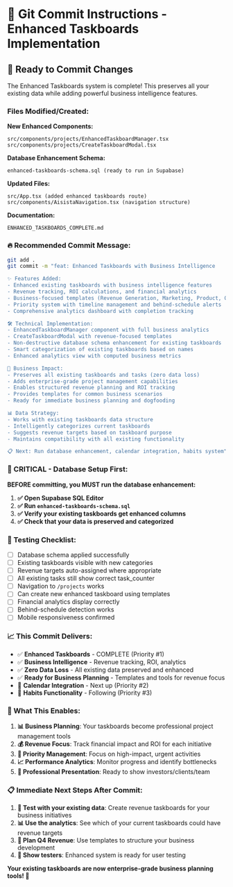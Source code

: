 # 📝 Git Commit Instructions - Enhanced Taskboards Implementation

## 🚀 **Ready to Commit Changes**

The Enhanced Taskboards system is complete! This preserves all your existing data while adding powerful business intelligence features.

### **Files Modified/Created:**

**New Enhanced Components:**
```
src/components/projects/EnhancedTaskboardManager.tsx
src/components/projects/CreateTaskboardModal.tsx
```

**Database Enhancement Schema:**
```
enhanced-taskboards-schema.sql (ready to run in Supabase)
```

**Updated Files:**
```
src/App.tsx (added enhanced taskboards route)
src/components/AisistaNavigation.tsx (navigation structure)
```

**Documentation:**
```
ENHANCED_TASKBOARDS_COMPLETE.md
```

### **🔥 Recommended Commit Message:**

```bash
git add .
git commit -m "feat: Enhanced Taskboards with Business Intelligence

✨ Features Added:
- Enhanced existing taskboards with business intelligence features
- Revenue tracking, ROI calculations, and financial analytics
- Business-focused templates (Revenue Generation, Marketing, Product, Operations)
- Priority system with timeline management and behind-schedule alerts
- Comprehensive analytics dashboard with completion tracking

🛠 Technical Implementation:
- EnhancedTaskboardManager component with full business analytics
- CreateTaskboardModal with revenue-focused templates
- Non-destructive database schema enhancement for existing taskboards
- Smart categorization of existing taskboards based on names
- Enhanced analytics view with computed business metrics

🎯 Business Impact:
- Preserves all existing taskboards and tasks (zero data loss)
- Adds enterprise-grade project management capabilities
- Enables structured revenue planning and ROI tracking
- Provides templates for common business scenarios
- Ready for immediate business planning and dogfooding

📊 Data Strategy:
- Works with existing taskboards data structure
- Intelligently categorizes current taskboards
- Suggests revenue targets based on taskboard purpose
- Maintains compatibility with all existing functionality

📋 Next: Run database enhancement, calendar integration, habits system"
```

### **🚨 CRITICAL - Database Setup First:**

**BEFORE committing, you MUST run the database enhancement:**

1. **✅ Open Supabase SQL Editor**
2. **✅ Run `enhanced-taskboards-schema.sql`**
3. **✅ Verify your existing taskboards get enhanced columns**
4. **✅ Check that your data is preserved and categorized**

### **🧪 Testing Checklist:**

- [ ] Database schema applied successfully
- [ ] Existing taskboards visible with new categories
- [ ] Revenue targets auto-assigned where appropriate  
- [ ] All existing tasks still show correct task_counter
- [ ] Navigation to `/projects` works
- [ ] Can create new enhanced taskboard using templates
- [ ] Financial analytics display correctly
- [ ] Behind-schedule detection works
- [ ] Mobile responsiveness confirmed

### **📈 This Commit Delivers:**

- ✅ **Enhanced Taskboards** - COMPLETE (Priority #1)
- ✅ **Business Intelligence** - Revenue tracking, ROI, analytics  
- ✅ **Zero Data Loss** - All existing data preserved and enhanced
- ✅ **Ready for Business Planning** - Templates and tools for revenue focus
- 🔄 **Calendar Integration** - Next up (Priority #2)
- 🔄 **Habits Functionality** - Following (Priority #3)

### **🎯 What This Enables:**

1. **📊 Business Planning**: Your taskboards become professional project management tools
2. **💰 Revenue Focus**: Track financial impact and ROI for each initiative  
3. **🎯 Priority Management**: Focus on high-impact, urgent activities
4. **📈 Performance Analytics**: Monitor progress and identify bottlenecks
5. **🏢 Professional Presentation**: Ready to show investors/clients/team

### **📋 Immediate Next Steps After Commit:**

1. **🧪 Test with your existing data**: Create revenue taskboards for your business initiatives
2. **📊 Use the analytics**: See which of your current taskboards could have revenue targets
3. **🎯 Plan Q4 Revenue**: Use templates to structure your business development  
4. **📱 Show testers**: Enhanced system is ready for user testing

**Your existing taskboards are now enterprise-grade business planning tools! 🎉**
